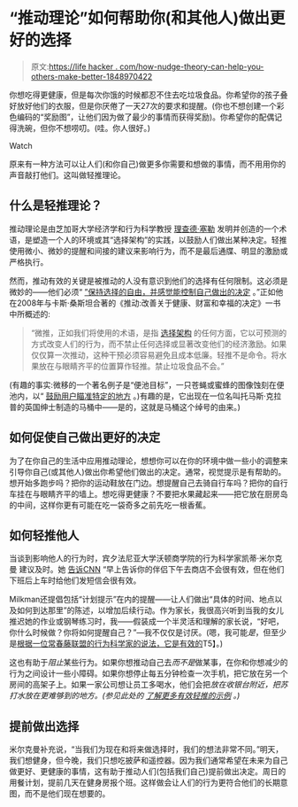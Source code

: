 # “推动理论”如何帮助你(和其他人)做出更好的选择

> 原文:[https://life hacker . com/how-nudge-theory-can-help-you-others-make-better-1848970422](https://lifehacker.com/how-nudge-theory-can-help-you-and-others-make-better-1848970422)

你想吃得更健康，但是每次你饿的时候都忍不住去吃垃圾食品。你希望你的孩子叠好放好他们的衣服，但是你厌倦了一天27次的要求和提醒。(你也不想创建一个彩色编码的“奖励图”，让他们因为做了最少的事情而获得奖励)。你希望你的配偶记得洗碗，但你不想唠叨。(哇。你人很好。)

Watch

原来有一种方法可以让人们(和你自己)做更多你需要和想做的事情，而不用用你的声音敲打他们。这叫做轻推理论。

## 什么是轻推理论？

推动理论是由芝加哥大学经济学和行为科学教授 [理查德·塞勒](https://www.chicagobooth.edu/faculty/directory/t/richard-h-thaler) 发明并创造的一个术语，是塑造一个人的环境或其“选择架构”的实践，以鼓励人们做出某种决定。轻推使用微小、微妙的提醒和间接的建议来影响行为，而不是最后通牒、明显的激励或严格执行。

然而，推动有效的关键是被推动的人没有意识到他们的选择有任何限制。这必须是微妙的——他们必须“ [”保持选择的自由，并感觉能控制自己做出的决定](https://www.imperial.ac.uk/nudgeomics/about/what-is-nudge-theory/) 。”正如他在2008年与卡斯·桑斯坦合著的《推动:改善关于健康、财富和幸福的决定》一书中所概述的:

> “微推，正如我们将使用的术语，是指 [选择架构](https://en.wikipedia.org/wiki/Choice_architecture) 的任何方面，它以可预测的方式改变人们的行为，而不禁止任何选择或显著改变他们的经济激励。如果仅仅算一次推动，这种干预必须容易避免且成本低廉。轻推不是命令。将水果放在与眼睛齐平的位置算作轻推。禁止垃圾食品不会。”

(有趣的事实:微移的一个著名例子是“便池目标”，一只苍蝇或蜜蜂的图像蚀刻在便池内，以“ [鼓励用户瞄准特定的地方](https://en.wikipedia.org/wiki/Urinal_target) 。)有趣的是，它出现在一位名叫托马斯·克拉普的英国绅士制造的马桶中——是的，这就是马桶这个绰号的由来。)

## 如何促使自己做出更好的决定

为了在你自己的生活中应用推动理论，想想你可以在你的环境中做一些小的调整来引导你自己(或其他人)做出你希望他们做出的决定。通常，视觉提示是有帮助的。想开始多跑步吗？把你的运动鞋放在门边。想提醒自己去骑自行车吗？把你的自行车挂在与眼睛齐平的墙上。想吃得更健康？不要把水果藏起来——把它放在厨房岛的中间，这样你更有可能在吃一袋奇多之前先吃一根香蕉。

## 如何轻推他人

当谈到影响他人的行为时，宾夕法尼亚大学沃顿商学院的行为科学家凯蒂·米尔克曼 建议及时。她 [告诉CNN](https://edition.cnn.com/2021/10/12/health/nudge-healthy-behavior-wellness/index.html) “早上告诉你的伴侣下午去商店不会很有效，但在他们下班后上车时给他们发短信会很有效。

Milkman还提倡包括“计划提示”在内的提醒——让人们做出“具体的时间、地点以及如何到达那里”的陈述，以增加后续行动。作为家长，我很高兴听到当我的女儿推迟她的作业或钢琴练习时，我——假装成一个半灵活和理解的家长说，“好吧，你什么时候做？你将如何提醒自己？”—我不仅仅是讨厌。(嗯，我可能*是*，但至少是[根据一位常春藤联盟的行为科学家的说法，它是有效的](https://edition.cnn.com/2021/10/12/health/nudge-healthy-behavior-wellness/index.html)T5】。)

这也有助于*阻止*某些行为。如果你想推动自己去*而不是*做某事，在你和你想减少的行为之间设计一些小障碍。如果你想停止每五分钟检查一次手机，把它放在另一个房间的高架子上。如果一家公司想让员工多喝水，他们会把*放在收银台附近，把苏打水放在更难够到的地方。(参见此处的 [了解更多有效轻推的示例](https://effectiviology.com/nudge/) 。)*

## 提前做出选择

米尔克曼补充说，“当我们为现在和将来做选择时，我们的想法非常不同。”明天，我们想健身，但今晚，我们只想吃披萨和遥控器。因为我们通常希望在未来为自己做更好、更健康的事情，这有助于推动人们(包括我们自己)提前做出决定。周日的用餐计划，提前几天在健身房报个班。这样做会让人们的行为更符合他们的长期意图，而不是他们现在想要的。